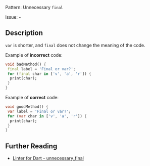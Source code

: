 Pattern: Unnecessary `final`

Issue: -

## Description

`var` is shorter, and `final` does not change the meaning of the code.

Example of **incorrect** code:
```dart
void badMethod() {
 final label = 'Final or var?';
 for (final char in ['v', 'a', 'r']) {
  print(char);
 }
}
```

Example of **correct** code:
```dart
void goodMethod() {
 var label = 'Final or var?';
 for (var char in ['v', 'a', 'r']) {
  print(char);
 }
}
```

## Further Reading

* [Linter for Dart - unnecessary_final](https://dart-lang.github.io/linter/lints/unnecessary_final.html)